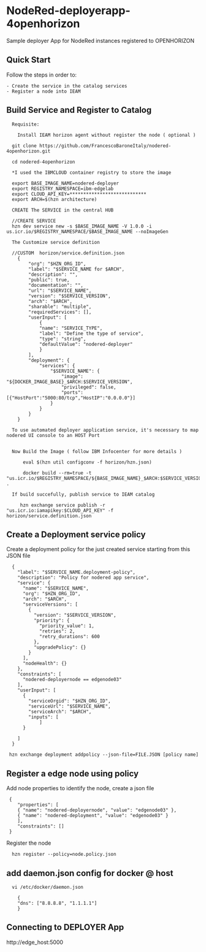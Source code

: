 # NodeRed-deployerapp-4openhorizon

  Sample deployer App for NodeRed instances registered to OPENHORIZON

## Quick Start

  Follow the steps in order to:
    
	- Create the service in the catalog services
	- Register a node into IEAM

## Build Service and Register to Catalog
      
	  Requisite:
	    
		Install IEAM horizon agent without register the node ( optional )
		
      git clone https://github.com/FrancescoBaroneItaly/nodered-4openhorizon.git
	  
	  cd nodered-4openhorizon
	  
	  *I used the IBMCLOUD container registry to store the image
	  
	  export BASE_IMAGE_NAME=nodered-deployer
	  export REGISTRY_NAMESPACE=ibm-edgelab
	  export CLOUD_API_KEY=****************************
	  export ARCH=$(hzn architecture)
 
	  CREATE The SERVICE in the central HUB
	  
	  //CREATE SERVICE
      hzn dev service new -s $BASE_IMAGE_NAME -V 1.0.0 -i us.icr.io/$REGISTRY_NAMESPACE/$BASE_IMAGE_NAME --noImageGen
	  
	  The Customize service definition
	  
	  //CUSTOM  horizon/service.definition.json
		{
			"org": "$HZN_ORG_ID",
			"label": "$SERVICE_NAME for $ARCH",
			"description": "",
			"public": true,
			"documentation": "",
			"url": "$SERVICE_NAME",
			"version": "$SERVICE_VERSION",
			"arch": "$ARCH",
			"sharable": "multiple",
			"requiredServices": [],
			"userInput": [
				{
				"name": "SERVICE_TYPE",
				"label": "Define the type of service",
				"type": "string",
				"defaultValue": "nodered-deployer"
				}
			],
			"deployment": {
				"services": {
					"$SERVICE_NAME": {
						"image": "${DOCKER_IMAGE_BASE}_$ARCH:$SERVICE_VERSION",
						"privileged": false,
						"ports": [{"HostPort":"5000:80/tcp","HostIP":"0.0.0.0"}]
					}
				}
			}
		}

	  To use automated deployer application service, it's necessary to map nodered UI console to an HOST Port
	  
	  
	  Now Build the Image ( follow IBM Infocenter for more details )
	  
	      eval $(hzn util configconv -f horizon/hzn.json)
		  
		  docker build --rm=true -t "us.icr.io/$REGISTRY_NAMESPACE/${BASE_IMAGE_NAME}_$ARCH:$SERVICE_VERSION" .
		  
	  If build succefully, publish service to IEAM catalog
	  
	     hzn exchange service publish -r "us.icr.io:iamapikey:$CLOUD_API_KEY" -f horizon/service.definition.json


	  
## Create a Deployment service policy

  Create a deployment policy for the just created service starting from this JSON file
  
	  {
		"label": "$SERVICE_NAME.deployment-policy",
		"description": "Policy for nodered app service",
		"service": {
		  "name": "$SERVICE_NAME",
		  "org": "$HZN_ORG_ID",
		  "arch": "$ARCH",
		  "serviceVersions": [
			{
			  "version": "$SERVICE_VERSION",
			  "priority": {
				"priority_value": 1,
				"retries": 2,
				"retry_durations": 600
			  },
			  "upgradePolicy": {}
			}
		  ],
		  "nodeHealth": {}
		},
		"constraints": [
		  "nodered-deployernode == edgenode03"
		],
		"userInput": [
		  {
			"serviceOrgid": "$HZN_ORG_ID",
			"serviceUrl": "$SERVICE_NAME",
			"serviceArch": "$ARCH",
			"inputs": [				
				]
		  }
		  
		]
	  }

     hzn exchange deployment addpolicy --json-file=FILE.JSON [policy name]
  
## Register a edge node using policy
  Add node properties to identify the node, create a json file
  
     {
		"properties": [				
		{ "name": "nodered-deployernode", "value": "edgenode03" },
		{ "name": "nodered-deployment", "value": "edgenode03" }
		],
		"constraints": []
	 }

   Register the node
   
      hzn register --policy=node.policy.json
	  
## add daemon.json config for docker @ host
  
      vi /etc/docker/daemon.json
	    
		{
		"dns": ["8.8.8.8", "1.1.1.1"]
		}

## Connecting to DEPLOYER App
  
  http://edge_host:5000  